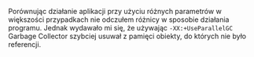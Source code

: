 Porównując działanie aplikacji przy użyciu różnych parametrów w większości przypadkach nie odczułem różnicy w sposobie działania programu. Jednak wydawało mi się, że używając `-XX:+UseParallelGC` Garbage Collector szybciej usuwał z pamięci obiekty, do których nie było referencji.